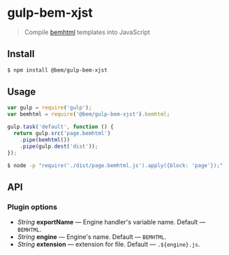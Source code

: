 # gulp-bem-xjst

> Compile [bemhtml](http://en.bem.info/technology/bemhtml/v2/reference/) templates into JavaScript


## Install

```sh
$ npm install @bem/gulp-bem-xjst
```


## Usage

```js
var gulp = require('gulp');
var bemhtml = require('@bem/gulp-bem-xjst').bemhtml;

gulp.task('default', function () {
  return gulp.src('page.bemhtml')
    .pipe(bemhtml())
    .pipe(gulp.dest('dist'));
});
```

```sh
$ node -p "require('./dist/page.bemhtml.js').apply({block: 'page'});"
```


## API

### Plugin options

* *String* **exportName** — Engine handler's variable name. Default — `BEMHTML`.
* *String* **engine** — Engine's name. Default — `BEMHTML`.
* *String* **extension** — extension for file. Default — `.${engine}.js`.
